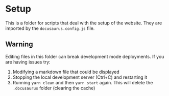 # Setup

This is a folder for scripts that deal with the setup of the website. They are imported by the `docusaurus.config.js` file.

## Warning

Editing files in this folder can break development mode deployments. If you are having issues try:
1. Modifying a markdown file that could be displayed
2. Stopping the local development server (Ctrl+C) and restarting it
3. Running `yarn clean` and then `yarn start` again. This will delete the `.docusaurus` folder (clearing the cache)